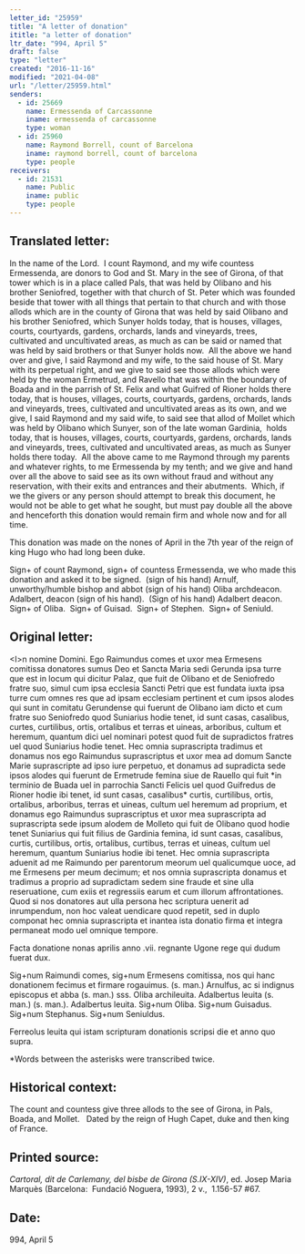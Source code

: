 ```yaml
---
letter_id: "25959"
title: "A letter of donation"
ititle: "a letter of donation"
ltr_date: "994, April 5"
draft: false
type: "letter"
created: "2016-11-16"
modified: "2021-04-08"
url: "/letter/25959.html"
senders:
  - id: 25669
    name: Ermessenda of Carcassonne
    iname: ermessenda of carcassonne
    type: woman
  - id: 25960
    name: Raymond Borrell, count of Barcelona
    iname: raymond borrell, count of barcelona
    type: people
receivers:
  - id: 21531
    name: Public
    iname: public
    type: people
---
```

<h2> Translated letter:</h2><p>In the name of the Lord.&nbsp; I count Raymond, and my wife countess Ermessenda, are donors to God and St. Mary in the see of Girona, of that tower which is in a place called Pals, that was held by Olibano and his brother Seniofred, together with that church of St. Peter which was founded beside that tower with all things that pertain to that church and with those allods which are in the county of Girona that was held by said Olibano and his brother Seniofred, which Sunyer holds today, that is houses, villages, courts, courtyards, gardens, orchards, lands and vineyards, trees, cultivated and uncultivated areas, as much as can be said or named that was held by said brothers or that Sunyer holds now.&nbsp; All the above we hand over and give, I said Raymond and my wife, to the said house of St. Mary with its perpetual right, and we give to said see those allods which were held by the woman Ermetrud, and Ravello that was within the boundary of Boada and in the parrish of St. Felix and what Guifred of Rioner holds there today, that is houses, villages, courts, courtyards, gardens, orchards, lands and vineyards, trees, cultivated and uncultivated areas as its own, and we give, I said Raymond and my said wife, to said see that allod of Mollet which was held by Olibano which Sunyer, son of the late woman Gardinia,&nbsp; holds today, that is houses, villages, courts, courtyards, gardens, orchards, lands and vineyards, trees, cultivated and uncultivated areas, as much as Sunyer holds there today.&nbsp; All the above came to me Raymond through my parents and whatever rights, to me Ermessenda by my tenth; and we give and hand over all the above to said see as its own without fraud and without any reservation, with their exits and entrances and their abutments.&nbsp; Which, if we the givers or any person should attempt to break this document, he would not be able to get what he sought, but must pay double all the above and henceforth this donation would remain firm and whole now and for all time.</p><p>This donation was made on the nones of April in the 7th year of the reign of king Hugo who had long been duke.</p><p>Sign+ of count Raymond, sign+ of countess Ermessenda, we who made this donation and asked it to be signed.&nbsp; (sign of his hand) Arnulf, unworthy/humble bishop and abbot (sign of his hand) Oliba archdeacon.&nbsp;&nbsp; Adalbert, deacon (sign of his hand).&nbsp; (Sign of his hand) Adalbert deacon.&nbsp; Sign+ of Oliba.&nbsp; Sign+ of Guisad.&nbsp; Sign+ of Stephen.&nbsp; Sign+ of Seniuld.</p><h2 class="mt-4"> Original letter:</h2><p>&lt;I&gt;n nomine Domini. Ego Raimundus comes et uxor mea Ermesens comitissa donatores sumus Deo et Sancta Maria sedi Gerunda ipsa turre que est in locum qui dicitur Palaz, que fuit de Olibano et de Seniofredo fratre suo, simul cum ipsa ecclesia Sancti Petri que est fundata iuxta ipsa turre cum omnes res que ad ipsam ecclesiam pertinent et cum ipsos alodes qui sunt in comitatu Gerundense qui fuerunt de Olibano iam dicto et cum fratre suo Seniofredo quod Suniarius hodie tenet, id sunt casas, casalibus, curtes, curtilibus, ortis, ortalibus et terras et uineas, arboribus, cultum et heremum, quantum dici uel nominari potest quod fuit de supradictos fratres uel quod Suniarius hodie tenet. Hec omnia suprascripta tradimus et donamus nos ego Raimundus suprascriptus et uxor mea ad domum Sancte Marie suprascripte ad ipso iure perpetuo, et donamus ad supradicta sede ipsos alodes qui fuerunt de Ermetrude femina siue de Rauello qui fuit *in terminio de Buada uel in parrochia Sancti Felicis uel quod Guifredus de Rioner hodie ibi tenet, id sunt casas, casalibus* curtis, curtilibus, ortis, ortalibus, arboribus, terras et uineas, cultum uel heremum ad proprium, et donamus ego Raimundus suprascriptus et uxor mea suprascripta ad suprascripta sede ipsum alodem de Molleto qui fuit de Olibano quod hodie tenet Suniarius qui fuit filius de Gardinia femina, id sunt casas, casalibus, curtis, curtilibus, ortis, ortalibus, curtibus, terras et uineas, cultum uel heremum, quantum Suniarius hodie ibi tenet. Hec omnia suprascripta aduenit ad me Raimundo per parentorum meorum uel qualicumque uoce, ad me Ermesens per meum decimum; et nos omnia suprascripta donamus et tradimus a proprio ad supradictam sedem sine fraude et sine ulla reseruatione, cum exiis et regressiis earum et cum illorum affrontationes. Quod si nos donatores aut ulla persona hec scriptura uenerit ad inrumpendum, non hoc valeat uendicare quod repetit, sed in duplo componat hec omnia suprascripta et inantea ista donatio firma et integra permaneat modo uel omnique tempore.</p><p class="Bodytext31">Facta donatione nonas aprilis anno .vii. regnante Ugone rege qui dudum fuerat dux.</p><p class="Bodytext31">Sig+num Raimundi comes, sig+num Ermesens comitissa, nos qui hanc donationem fecimus et firmare rogauimus. (s. man.) Arnulfus, ac si indignus episcopus et abba (s. man.) sss. Oliba archileuita. Adalbertus leuita (s. man.) (s. man.). Adalbertus leuita. Sig+num Oliba. Sig+num Guisadus. Sig+num Stephanus. Sig+num Seniuldus.</p><p class="Bodytext31">Ferreolus leuita qui istam scripturam donationis scripsi die et anno quo supra.</p><p class="Bodytext31">*Words between the asterisks were transcribed twice.</p><h2 class="mt-4"> Historical context:</h2><p>The count and countess give three allods to the see of Girona, in Pals, Boada, and Mollet.&nbsp;&nbsp; Dated by the reign of Hugh Capet, duke and then king of France.</p><h2 class="mt-4"> Printed source:</h2><p><i>Cartoral, dit de Carlemany, del bisbe de Girona (S.IX-XIV)</i>, ed. Josep Maria Marquès (Barcelona:&nbsp; Fundació Noguera, 1993), 2 v.,&nbsp; 1.156-57 #67.&nbsp;&nbsp;</p><h2 class="mt-4"> Date:</h2>994, April 5